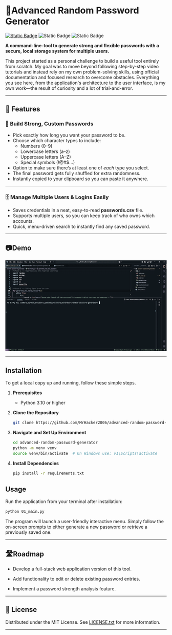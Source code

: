 # 🔐Advanced Random Password Generator

[![Static Badge](https://img.shields.io/badge/license-MIT-blue)](LICENSE)
![Static Badge](https://img.shields.io/badge/python-3.11%2B-darkred)
![Static Badge](https://img.shields.io/badge/version-v2.0-brightgreen)

**A command-line-tool to generate strong and flexible passwords with a secure, local storage system for multiple users.**

This project started as a personal challenge to build a useful tool entirely from scratch. My goal was to move beyond following step-by-step video tutorials and instead rely on my own problem-solving skills, using official documentation and focused research to overcome obstacles. Everything you see here, from the application's architecture to the user interface, is my own work—the result of curiosity and a lot of trial-and-error.

---

## 🚀 Features

### 🔐 Build Strong, Custom Passwords
- Pick exactly how long you want your password to be.
- Choose which character types to include:
  - Numbers (0–9)
  - Lowercase letters (a–z)
  - Uppercase letters (A–Z)
  - Special symbols (!@#$…)
- Option to make sure there’s at least one of *each* type you select.
- The final password gets fully shuffled for extra randomness.
- Instantly copied to your clipboard so you can paste it anywhere.

---

### 🗄️ Manage Multiple Users & Logins Easily
- Saves credentials in a neat, easy-to-read **passwords.csv** file.
- Supports multiple users, so you can keep track of who owns which accounts.
- Quick, menu-driven search to instantly find any saved password.

---

## 📷Demo

![Random Password Generator demo](demo/demo.gif)

---

## Installation

To get a local copy up and running, follow these simple steps.

1.  **Prerequisites**
    * Python 3.10 or higher

2.  **Clone the Repository**
    ```sh
    git clone https://github.com/MrHacker2006/advanced-random-password-generator.git
    ```

3.  **Navigate and Set Up Environment**
    ```sh
    cd advanced-random-password-generator
    python -m venv venv
    source venv/bin/activate  # On Windows use: v1\Scripts\activate
    ```

4.  **Install Dependencies**
    ```sh
    pip install -r requirements.txt
    ```

## Usage

Run the application from your terminal after installation:

```sh
python 01_main.py
```
The program will launch a user-friendly interactive menu. Simply follow the on-screen prompts to either generate a new password or retrieve a previously saved one.

---

## 🛣️Roadmap 

- Develop a full-stack web application version of this tool.

- Add functionality to edit or delete existing password entries.

- Implement a password strength analysis feature.

---

## 📜 License

Distributed under the MIT License. See [LICENSE.txt](LICENSE) for more information.

---

